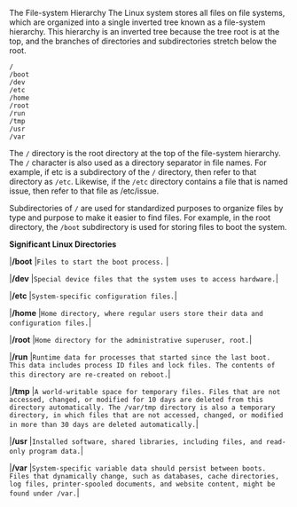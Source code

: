 The File-system Hierarchy
The Linux system stores all files on file systems, which are organized into a single inverted tree known as a file-system hierarchy. This hierarchy is an inverted tree because the tree root is at the top, and the branches of directories and subdirectories stretch below the root.

```
/
/boot
/dev
/etc
/home
/root
/run
/tmp
/usr
/var

```
The `/` directory is the root directory at the top of the file-system hierarchy. The `/` character is also used as a directory separator in file names. For example, if etc is a subdirectory of the `/` directory, then refer to that directory as `/etc`. Likewise, if the `/etc` directory contains a file that is named issue, then refer to that file as /etc/issue.

Subdirectories of `/` are used for standardized purposes to organize files by type and purpose to make it easier to find files. For example, in the root directory, the `/boot` subdirectory is used for storing files to boot the system.

**Significant Linux Directories**

|**/boot** |`Files to start the boot process.`            |

|**/dev**          |`Special device files that the system uses to access hardware.`|

|**/etc**          |`System-specific configuration files.`|

|**/home**          |`Home directory, where regular users store their data and configuration files.`|

|**/root**          |`Home directory for the administrative superuser, root.`|

|**/run**          |`Runtime data for processes that started since the last boot. This data includes process ID files and lock files. The contents of this directory are re-created on reboot.`|

|**/tmp**          |`A world-writable space for temporary files. Files that are not accessed, changed, or modified for 10 days are deleted from this directory automatically. The /var/tmp directory is also a temporary directory, in which files that are not accessed, changed, or modified in more than 30 days are deleted automatically.`|

|**/usr**          |`Installed software, shared libraries, including files, and read-only program data.`|

|**/var**          |`System-specific variable data should persist between boots. Files that dynamically change, such as databases, cache directories, log files, printer-spooled documents, and website content, might be found under /var.`|

